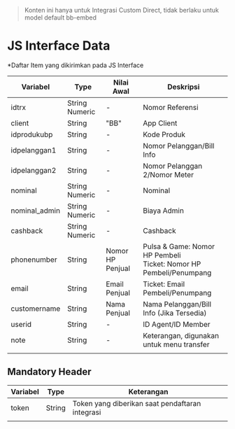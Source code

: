 > Konten ini hanya untuk Integrasi Custom Direct, tidak berlaku untuk model default bb-embed

# JS Interface Data

*Daftar Item yang dikirimkan pada JS Interface

| Variabel      | Type           | Nilai Awal       | Deskripsi                                                    |
| ------------- | -------------- | ---------------- | ------------------------------------------------------------ |
| idtrx         | String Numeric | -                | Nomor Referensi                                              |
| client        | String         | "BB"             | App Client                                                   |
| idprodukubp   | String         | -                | Kode Produk                                                  |
| idpelanggan1  | String         | -                | Nomor Pelanggan/Bill Info                                    |
| idpelanggan2  | String         | -                | Nomor Pelanggan 2/Nomor Meter                                |
| nominal       | String Numeric | -                | Nominal                                                      |
| nominal_admin | String Numeric | -                | Biaya Admin                                                  |
| cashback      | String Numeric | -                | Cashback                                                     |
| phonenumber   | String         | Nomor HP Penjual | Pulsa & Game: Nomor HP Pembeli<br />Ticket: Nomor HP Pembeli/Penumpang |
| email         | String         | Email Penjual    | Ticket: Email Pembeli/Penumpang                              |
| customername  | String         | Nama Penjual     | Nama Pelanggan/Bill Info (Jika Tersedia)                     |
| userid        | String         | -                | ID Agent/ID Member                                           |
| note          | String         | -                | Keterangan, digunakan untuk menu transfer                    |
|               |                |                  |                                                              |

## Mandatory Header

| Variabel | Type   | Keterangan                                      |
| -------- | ------ | ----------------------------------------------- |
| token    | String | Token yang diberikan saat pendaftaran integrasi |
|          |        |                                                 |

